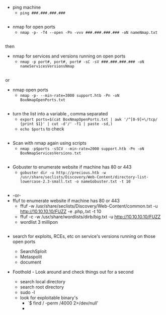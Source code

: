 - ping machine
	- `ping ###.###.###.###`
```bash

```

- nmap for open ports
	- `nmap -p- -T4 --open -Pn -vvv ###.###.###.### -oN nameNmap.txt`
```bash

```
then
- nmap for services and versions running on open ports
	- `nmap -p port#, port#, port# -sC -sV ###.###.###.### -oN nameServicesVersionsNmap` 
```bash

```
or

- nmap open ports
	- `nmap -p- --min-rate=3000 support.htb -Pn -oN BoxNmapOpenPorts.txt`
```bash

```
- turn the list into a variable , comma separated
	- `export ports=$(cat BoxNmapOpenPorts.txt | awk '/^[0-9]+\/tcp/ {print $1}' | cut -d'/' -f1 | paste -sd,)`
	- `echo $ports` to check
```bash

```
- Scan with nmap again using scripts
	- `nmap -p$ports -sSCV --min-rate=2000 support.htb -Pn -oN BoxNmapServicesVersions.txt`
```bash

```





- Gobuster to enumerate website if machine has 80 or 443
	- `gobuster dir -u http://precious.htb -w /usr/share/seclists/Discovery/Web-Content/directory-list-lowercase-2.3-small.txt -o nameGobuster.txt -t 10`
```bash

```
- -or-
- ffuf to enumerate website if machine has 80 or 443
	- ffuf -w /usr/share/seclists/Discovery/Web-Content/common.txt -u http://10.10.10.10/FUZZ -e .php,.txt -t 10
	- ffuf -c -w /usr/share/wordlists/dirb/big.txt -u http://10.10.10.10/FUZZ
	- wordlist 3 millipon
```bash

```

- search for exploits, RCEs, etc on service's versions running on those open ports
	- SearchSploit
	- Metaspolit
	- document

- Foothold - Look around and check things out for a second
	- search local directory
	- search root directory
	- sudo -l
	- look for exploitable binary's
		- `$ find / -perm /4000 2>/dev/null'
		- 

